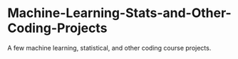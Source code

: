 # Machine-Learning-Stats-and-Other-Coding-Projects
A few machine learning, statistical, and other coding course projects.
